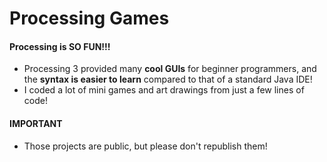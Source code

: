 # Processing Games #

#### Processing is SO FUN!!!
- Processing 3 provided many __cool GUIs__ for beginner programmers, and the __syntax is easier to learn__ compared to that of a standard Java IDE!
- I coded a lot of mini games and art drawings from just a few lines of code!

#### IMPORTANT
- Those projects are public, but please don't republish them!
